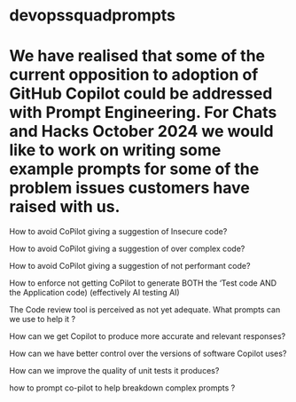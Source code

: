 # devopssquadprompts

# We have realised that some of the current opposition to adoption of GitHub Copilot could be addressed with Prompt Engineering. For Chats and Hacks October 2024 we would like to work on writing some example prompts for some of the problem issues customers have raised with us. 

How to avoid  CoPilot giving a suggestion of Insecure code?

How to avoid CoPilot giving a suggestion of over complex code?

How to avoid CoPilot giving a suggestion of not performant code?

How to enforce not getting CoPilot to generate BOTH the ‘Test code AND the Application code) (effectively AI testing AI)

The Code review tool is perceived as not yet adequate.  What prompts can we use to help it ?

How can we get Copilot to produce more accurate and relevant responses? 

How can we have better control over the versions of software Copilot uses? 

How can we improve the quality of unit tests it produces? 

how to prompt co-pilot to help breakdown complex prompts ? 


